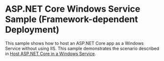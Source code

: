 # ASP.NET Core Windows Service Sample (Framework-dependent Deployment)

This sample shows how to host an ASP.NET Core app as a Windows Service without using IIS.
This sample demonstrates the scenario described in [Host ASP.NET Core in a Windows Service](https://docs.microsoft.com/aspnet/core/host-and-deploy/windows-service).
